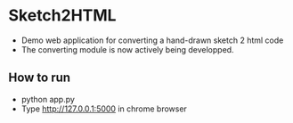 # Sketch2HTML
* Demo web application for converting a hand-drawn sketch 2 html code
* The converting module is now actively being developped.

## How to run
* python app.py
* Type http://127.0.0.1:5000 in chrome browser


